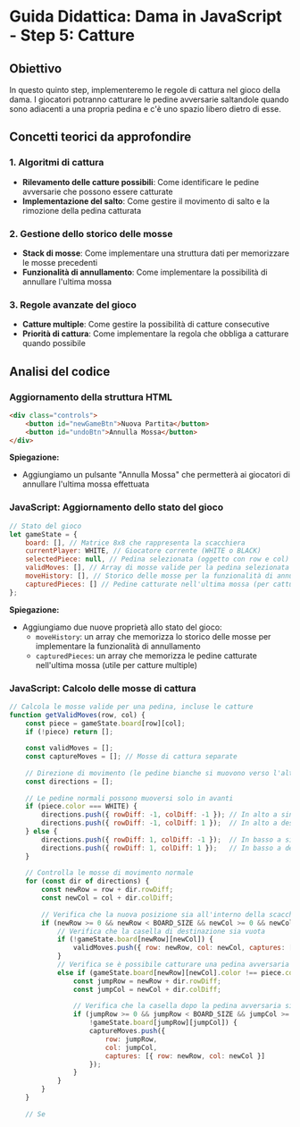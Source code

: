 # Guida Didattica: Dama in JavaScript - Step 5: Catture

## Obiettivo
In questo quinto step, implementeremo le regole di cattura nel gioco della dama. I giocatori potranno catturare le pedine avversarie saltandole quando sono adiacenti a una propria pedina e c'è uno spazio libero dietro di esse.

## Concetti teorici da approfondire

### 1. Algoritmi di cattura
- **Rilevamento delle catture possibili**: Come identificare le pedine avversarie che possono essere catturate
- **Implementazione del salto**: Come gestire il movimento di salto e la rimozione della pedina catturata

### 2. Gestione dello storico delle mosse
- **Stack di mosse**: Come implementare una struttura dati per memorizzare le mosse precedenti
- **Funzionalità di annullamento**: Come implementare la possibilità di annullare l'ultima mossa

### 3. Regole avanzate del gioco
- **Catture multiple**: Come gestire la possibilità di catture consecutive
- **Priorità di cattura**: Come implementare la regola che obbliga a catturare quando possibile

## Analisi del codice

### Aggiornamento della struttura HTML

```html
<div class="controls">
    <button id="newGameBtn">Nuova Partita</button>
    <button id="undoBtn">Annulla Mossa</button>
</div>
```

**Spiegazione:**
- Aggiungiamo un pulsante "Annulla Mossa" che permetterà ai giocatori di annullare l'ultima mossa effettuata

### JavaScript: Aggiornamento dello stato del gioco

```javascript
// Stato del gioco
let gameState = {
    board: [], // Matrice 8x8 che rappresenta la scacchiera
    currentPlayer: WHITE, // Giocatore corrente (WHITE o BLACK)
    selectedPiece: null, // Pedina selezionata (oggetto con row e col)
    validMoves: [], // Array di mosse valide per la pedina selezionata
    moveHistory: [], // Storico delle mosse per la funzionalità di annullamento
    capturedPieces: [] // Pedine catturate nell'ultima mossa (per catture multiple)
};
```

**Spiegazione:**
- Aggiungiamo due nuove proprietà allo stato del gioco:
  - `moveHistory`: un array che memorizza lo storico delle mosse per implementare la funzionalità di annullamento
  - `capturedPieces`: un array che memorizza le pedine catturate nell'ultima mossa (utile per catture multiple)

### JavaScript: Calcolo delle mosse di cattura

```javascript
// Calcola le mosse valide per una pedina, incluse le catture
function getValidMoves(row, col) {
    const piece = gameState.board[row][col];
    if (!piece) return [];
    
    const validMoves = [];
    const captureMoves = []; // Mosse di cattura separate
    
    // Direzione di movimento (le pedine bianche si muovono verso l'alto, le nere verso il basso)
    const directions = [];
    
    // Le pedine normali possono muoversi solo in avanti
    if (piece.color === WHITE) {
        directions.push({ rowDiff: -1, colDiff: -1 }); // In alto a sinistra
        directions.push({ rowDiff: -1, colDiff: 1 });  // In alto a destra
    } else {
        directions.push({ rowDiff: 1, colDiff: -1 });  // In basso a sinistra
        directions.push({ rowDiff: 1, colDiff: 1 });   // In basso a destra
    }
    
    // Controlla le mosse di movimento normale
    for (const dir of directions) {
        const newRow = row + dir.rowDiff;
        const newCol = col + dir.colDiff;
        
        // Verifica che la nuova posizione sia all'interno della scacchiera
        if (newRow >= 0 && newRow < BOARD_SIZE && newCol >= 0 && newCol < BOARD_SIZE) {
            // Verifica che la casella di destinazione sia vuota
            if (!gameState.board[newRow][newCol]) {
                validMoves.push({ row: newRow, col: newCol, captures: [] });
            }
            // Verifica se è possibile catturare una pedina avversaria
            else if (gameState.board[newRow][newCol].color !== piece.color) {
                const jumpRow = newRow + dir.rowDiff;
                const jumpCol = newCol + dir.colDiff;
                
                // Verifica che la casella dopo la pedina avversaria sia all'interno della scacchiera e vuota
                if (jumpRow >= 0 && jumpRow < BOARD_SIZE && jumpCol >= 0 && jumpCol < BOARD_SIZE && 
                    !gameState.board[jumpRow][jumpCol]) {
                    captureMoves.push({ 
                        row: jumpRow, 
                        col: jumpCol, 
                        captures: [{ row: newRow, col: newCol }] 
                    });
                }
            }
        }
    }
    
    // Se